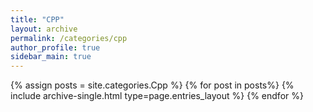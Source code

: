 ```yaml
---
title: "CPP"  
layout: archive   
permalink: /categories/cpp   
author_profile: true   
sidebar_main: true  
---
```


{% assign posts = site.categories.Cpp %}
{% for post in posts%} {% include archive-single.html type=page.entries_layout %} {% endfor %}